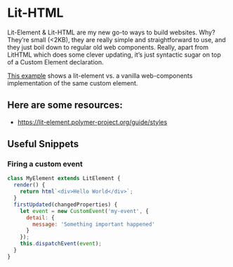 # Lit-HTML

Lit-Element & Lit-HTML are my new go-to ways to build websites. Why? They’re small (<2KB), they are really simple and straightforward to use, and they just boil down to regular old web components. Really, apart from LitHTML which does some clever updating, it’s just syntactic sugar on top of a Custom Element declaration.

[This example](https://www.evernote.com/l/AYjC62NBIIFKoaRyRnA0XI58q4HoA77qPDA) shows a lit-element vs. a vanilla web-components implementation of the same custom element.

## Here are some resources:

- https://lit-element.polymer-project.org/guide/styles

## Useful Snippets

### Firing a custom event

```js
class MyElement extends LitElement {
  render() {
    return html`<div>Hello World</div>`;
  }
  firstUpdated(changedProperties) {
    let event = new CustomEvent('my-event', {
      detail: {
        message: 'Something important happened'
      }
    });
    this.dispatchEvent(event);
  }
}
```


